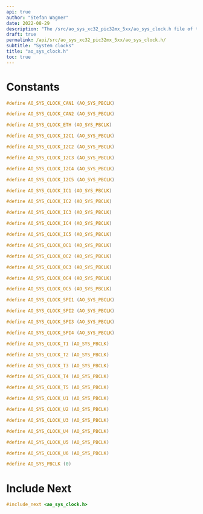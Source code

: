 ```yaml
---
api: true
author: "Stefan Wagner"
date: 2022-08-29
description: "The /src/ao_sys_xc32_pic32mx_5xx/ao_sys_clock.h file of the ao real-time operating system."
draft: true
permalink: /api/src/ao_sys_xc32_pic32mx_5xx/ao_sys_clock.h/
subtitle: "System clocks"
title: "ao_sys_clock.h"
toc: true
---
```


# Constants

```c
#define AO_SYS_CLOCK_CAN1 (AO_SYS_PBCLK)
```

```c
#define AO_SYS_CLOCK_CAN2 (AO_SYS_PBCLK)
```

```c
#define AO_SYS_CLOCK_ETH (AO_SYS_PBCLK)
```

```c
#define AO_SYS_CLOCK_I2C1 (AO_SYS_PBCLK)
```

```c
#define AO_SYS_CLOCK_I2C2 (AO_SYS_PBCLK)
```

```c
#define AO_SYS_CLOCK_I2C3 (AO_SYS_PBCLK)
```

```c
#define AO_SYS_CLOCK_I2C4 (AO_SYS_PBCLK)
```

```c
#define AO_SYS_CLOCK_I2C5 (AO_SYS_PBCLK)
```

```c
#define AO_SYS_CLOCK_IC1 (AO_SYS_PBCLK)
```

```c
#define AO_SYS_CLOCK_IC2 (AO_SYS_PBCLK)
```

```c
#define AO_SYS_CLOCK_IC3 (AO_SYS_PBCLK)
```

```c
#define AO_SYS_CLOCK_IC4 (AO_SYS_PBCLK)
```

```c
#define AO_SYS_CLOCK_IC5 (AO_SYS_PBCLK)
```

```c
#define AO_SYS_CLOCK_OC1 (AO_SYS_PBCLK)
```

```c
#define AO_SYS_CLOCK_OC2 (AO_SYS_PBCLK)
```

```c
#define AO_SYS_CLOCK_OC3 (AO_SYS_PBCLK)
```

```c
#define AO_SYS_CLOCK_OC4 (AO_SYS_PBCLK)
```

```c
#define AO_SYS_CLOCK_OC5 (AO_SYS_PBCLK)
```

```c
#define AO_SYS_CLOCK_SPI1 (AO_SYS_PBCLK)
```

```c
#define AO_SYS_CLOCK_SPI2 (AO_SYS_PBCLK)
```

```c
#define AO_SYS_CLOCK_SPI3 (AO_SYS_PBCLK)
```

```c
#define AO_SYS_CLOCK_SPI4 (AO_SYS_PBCLK)
```

```c
#define AO_SYS_CLOCK_T1 (AO_SYS_PBCLK)
```

```c
#define AO_SYS_CLOCK_T2 (AO_SYS_PBCLK)
```

```c
#define AO_SYS_CLOCK_T3 (AO_SYS_PBCLK)
```

```c
#define AO_SYS_CLOCK_T4 (AO_SYS_PBCLK)
```

```c
#define AO_SYS_CLOCK_T5 (AO_SYS_PBCLK)
```

```c
#define AO_SYS_CLOCK_U1 (AO_SYS_PBCLK)
```

```c
#define AO_SYS_CLOCK_U2 (AO_SYS_PBCLK)
```

```c
#define AO_SYS_CLOCK_U3 (AO_SYS_PBCLK)
```

```c
#define AO_SYS_CLOCK_U4 (AO_SYS_PBCLK)
```

```c
#define AO_SYS_CLOCK_U5 (AO_SYS_PBCLK)
```

```c
#define AO_SYS_CLOCK_U6 (AO_SYS_PBCLK)
```

```c
#define AO_SYS_PBCLK (0)
```

# Include Next

```c
#include_next <ao_sys_clock.h>
```

